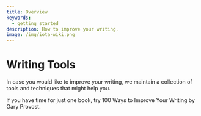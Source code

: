 ```yaml
---
title: Overview
keywords:
  - getting started
description: How to improve your writing.
image: /img/iota-wiki.png
---
```


# Writing Tools

In case you would like to improve your writing, we maintain a collection of tools and techniques that might help you.

If you have time for just one book, try 100 Ways to Improve Your Writing by Gary Provost.
